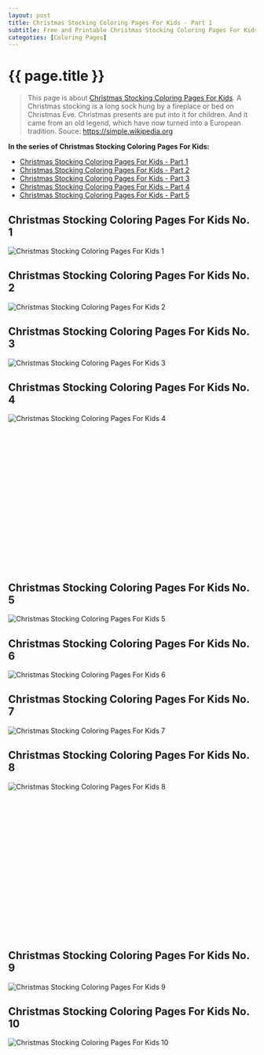 ```yaml
---
layout: post
title: Christmas Stocking Coloring Pages For Kids - Part 1
subtitle: Free and Printable Christmas Stocking Coloring Pages For Kids - Part 1
categoties: [Coloring Pages]
---
```

{{ page.title }}
================
> This page is about [Christmas Stocking Coloring Pages For Kids](https://hoanghabelle.github.io/). A Christmas stocking is a long sock hung by a fireplace or bed on Christmas Eve. Christmas presents are put into it for children. And it came from an old legend, which have now turned into a European tradition. Souce: https://simple.wikipedia.org

**In the series of Christmas Stocking Coloring Pages For Kids:**

* [Christmas Stocking Coloring Pages For Kids - Part 1](https://hoanghabelle.github.io/2017/11/16/Christmas-Stocking-Coloring-Pages-For-Kids-part-1.html)
* [Christmas Stocking Coloring Pages For Kids - Part 2](https://hoanghabelle.github.io/2017/11/16/Christmas-Stocking-Coloring-Pages-For-Kids-part-2.html)
* [Christmas Stocking Coloring Pages For Kids - Part 3](https://hoanghabelle.github.io/2017/11/16/Christmas-Stocking-Coloring-Pages-For-Kids-part-3.html)
* [Christmas Stocking Coloring Pages For Kids - Part 4](https://hoanghabelle.github.io/2017/11/16/Christmas-Stocking-Coloring-Pages-For-Kids-part-4.html)
* [Christmas Stocking Coloring Pages For Kids - Part 5](https://hoanghabelle.github.io/2017/11/16/Christmas-Stocking-Coloring-Pages-For-Kids-part-5.html)
## Christmas Stocking Coloring Pages For Kids No. 1
![Christmas Stocking Coloring Pages For Kids 1](https://hoanghabelle.github.io/img2/Christmas-Stocking-Coloring-Pages-For-Kids%20(1).jpg "Christmas Stocking Coloring Pages For Kids 1")

## Christmas Stocking Coloring Pages For Kids No. 2
![Christmas Stocking Coloring Pages For Kids 2](https://hoanghabelle.github.io/img2/Christmas-Stocking-Coloring-Pages-For-Kids%20(2).jpg "Christmas Stocking Coloring Pages For Kids 2")

## Christmas Stocking Coloring Pages For Kids No. 3
![Christmas Stocking Coloring Pages For Kids 3](https://hoanghabelle.github.io/img2/Christmas-Stocking-Coloring-Pages-For-Kids%20(3).jpg "Christmas Stocking Coloring Pages For Kids 3")

## Christmas Stocking Coloring Pages For Kids No. 4
![Christmas Stocking Coloring Pages For Kids 4](https://hoanghabelle.github.io/img2/Christmas-Stocking-Coloring-Pages-For-Kids%20(4).jpg "Christmas Stocking Coloring Pages For Kids 4")

<script async src="//pagead2.googlesyndication.com/pagead/js/adsbygoogle.js"></script><!-- Texxtonly --><ins class="adsbygoogle" style="display:inline-block;width:336px;height:280px" data-ad-client="ca-pub-6753140515841889" data-ad-slot="3207852233"></ins><script>(adsbygoogle = window.adsbygoogle || []).push({}); </script>

## Christmas Stocking Coloring Pages For Kids No. 5
![Christmas Stocking Coloring Pages For Kids 5](https://hoanghabelle.github.io/img2/Christmas-Stocking-Coloring-Pages-For-Kids%20(5).jpg "Christmas Stocking Coloring Pages For Kids 5")

## Christmas Stocking Coloring Pages For Kids No. 6
![Christmas Stocking Coloring Pages For Kids 6](https://hoanghabelle.github.io/img2/Christmas-Stocking-Coloring-Pages-For-Kids%20(6).jpg "Christmas Stocking Coloring Pages For Kids 6")

## Christmas Stocking Coloring Pages For Kids No. 7
![Christmas Stocking Coloring Pages For Kids 7](https://hoanghabelle.github.io/img2/Christmas-Stocking-Coloring-Pages-For-Kids%20(7).jpg "Christmas Stocking Coloring Pages For Kids 7")

## Christmas Stocking Coloring Pages For Kids No. 8
![Christmas Stocking Coloring Pages For Kids 8](https://hoanghabelle.github.io/img2/Christmas-Stocking-Coloring-Pages-For-Kids%20(8).jpg "Christmas Stocking Coloring Pages For Kids 8")

<script async src="//pagead2.googlesyndication.com/pagead/js/adsbygoogle.js"></script><!-- Texxtonly --><ins class="adsbygoogle" style="display:inline-block;width:336px;height:280px" data-ad-client="ca-pub-6753140515841889" data-ad-slot="3207852233"></ins><script>(adsbygoogle = window.adsbygoogle || []).push({}); </script>

## Christmas Stocking Coloring Pages For Kids No. 9
![Christmas Stocking Coloring Pages For Kids 9](https://hoanghabelle.github.io/img2/Christmas-Stocking-Coloring-Pages-For-Kids%20(9).jpg "Christmas Stocking Coloring Pages For Kids 9")

## Christmas Stocking Coloring Pages For Kids No. 10
![Christmas Stocking Coloring Pages For Kids 10](https://hoanghabelle.github.io/img2/Christmas-Stocking-Coloring-Pages-For-Kids%20(10).jpg "Christmas Stocking Coloring Pages For Kids 10")

